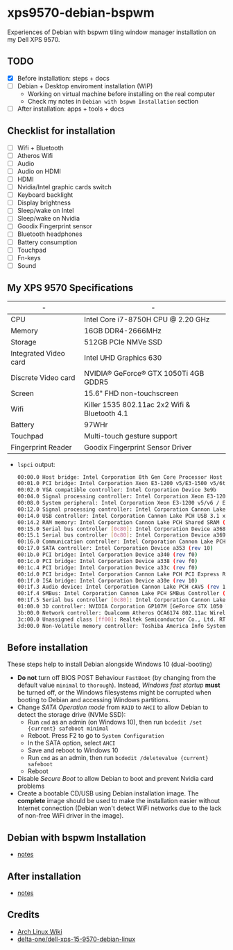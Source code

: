 # xps9570-debian-bspwm

Experiences of Debian with bspwm tiling window manager installation on my Dell
XPS 9570.

## TODO

- [x] Before installation: steps + docs
- [ ] Debian + Desktop enviroment installation (WIP)
  - Working on virtual machine before installing on the real computer
  - Check my notes in `Debian with bspwm Installation` section
- [ ] After installation: apps + tools + docs

## Checklist for installation

- [ ] Wifi + Bluetooth
- [ ] Atheros Wifi
- [ ] Audio
- [ ] Audio on HDMI
- [ ] HDMI
- [ ] Nvidia/Intel graphic cards switch
- [ ] Keyboard backlight
- [ ] Display brightness
- [ ] Sleep/wake on Intel
- [ ] Sleep/wake on Nvidia
- [ ] Goodix Fingerprint sensor
- [ ] Bluetooth headphones
- [ ] Battery consumption
- [ ] Touchpad
- [ ] Fn-keys
- [ ] Sound

## My XPS 9570 Specifications

| -                     | -                                             |
| --------------------- | --------------------------------------------- |
| CPU                   | Intel Core i7-8750H CPU @ 2.20 GHz            |
| Memory                | 16GB DDR4-2666MHz                             |
| Storage               | 512GB PCIe NMVe SSD                           |
| Integrated Video card | Intel UHD Graphics 630                        |
| Discrete Video card   | NVIDIA® GeForce® GTX 1050Ti 4GB GDDR5         |
| Screen                | 15.6" FHD non-touchscreen                     |
| Wifi                  | Killer 1535 802.11ac 2x2 Wifi & Bluetooth 4.1 |
| Battery               | 97WHr                                         |
| Touchpad              | Multi-touch gesture support                   |
| Fingerprint Reader    | Goodix Fingerprint Sensor Driver              |

- `lspci` output:

  ```sh
  00:00.0 Host bridge: Intel Corporation 8th Gen Core Processor Host Bridge/DRAM Registers (rev 07)
  00:01.0 PCI bridge: Intel Corporation Xeon E3-1200 v5/E3-1500 v5/6th Gen Core Processor PCIe Controller (x16) (rev 07)
  00:02.0 VGA compatible controller: Intel Corporation Device 3e9b
  00:04.0 Signal processing controller: Intel Corporation Xeon E3-1200 v5/E3-1500 v5/6th Gen Core Processor Thermal Subsystem (rev 07)
  00:08.0 System peripheral: Intel Corporation Xeon E3-1200 v5/v6 / E3-1500 v5 / 6th/7th Gen Core Processor Gaussian Mixture Model
  00:12.0 Signal processing controller: Intel Corporation Cannon Lake PCH Thermal Controller (rev 10)
  00:14.0 USB controller: Intel Corporation Cannon Lake PCH USB 3.1 xHCI Host Controller (rev 10)
  00:14.2 RAM memory: Intel Corporation Cannon Lake PCH Shared SRAM (rev 10)
  00:15.0 Serial bus controller [0c80]: Intel Corporation Device a368 (rev 10)
  00:15.1 Serial bus controller [0c80]: Intel Corporation Device a369 (rev 10)
  00:16.0 Communication controller: Intel Corporation Cannon Lake PCH HECI Controller (rev 10)
  00:17.0 SATA controller: Intel Corporation Device a353 (rev 10)
  00:1b.0 PCI bridge: Intel Corporation Device a340 (rev f0)
  00:1c.0 PCI bridge: Intel Corporation Device a338 (rev f0)
  00:1c.4 PCI bridge: Intel Corporation Device a33c (rev f0)
  00:1d.0 PCI bridge: Intel Corporation Cannon Lake PCH PCI Express Root Port 9 (rev f0)
  00:1f.0 ISA bridge: Intel Corporation Device a30e (rev 10)
  00:1f.3 Audio device: Intel Corporation Cannon Lake PCH cAVS (rev 10)
  00:1f.4 SMBus: Intel Corporation Cannon Lake PCH SMBus Controller (rev 10)
  00:1f.5 Serial bus controller [0c80]: Intel Corporation Cannon Lake PCH SPI Controller (rev 10)
  01:00.0 3D controller: NVIDIA Corporation GP107M [GeForce GTX 1050 Ti Mobile] (rev a1)
  3b:00.0 Network controller: Qualcomm Atheros QCA6174 802.11ac Wireless Network Adapter (rev 32)
  3c:00.0 Unassigned class [ff00]: Realtek Semiconductor Co., Ltd. RTS525A PCI Express Card Reader (rev 01)
  3d:00.0 Non-Volatile memory controller: Toshiba America Info Systems Device 0116
  ```

## Before installation

These steps help to install Debian alongside Windows 10 (dual-booting)

- **Do not** turn off BIOS POST Behaviour `FastBoot` (by changing from the
  default value `minimal` to `thorough`). Instead, _Windows fast startup_
  **must** be turned off, or the Windows filesystems might be corrupted when
  booting to Debian and accessing Windows partitions.
- Change _SATA Operation mode_ from `RAID` to `AHCI` to allow Debian to detect
  the storage drive (NVMe SSD):
  - Run `cmd` as an admin (on Windows 10), then run
    `bcdedit /set {current} safeboot minimal`
  - Reboot. Press F2 to go to `System Configuration`
  - In the SATA option, select `AHCI`
  - Save and reboot to Windows 10
  - Run `cmd` as an admin, then run `bcdedit /deletevalue {current} safeboot`
  - Reboot
- Disable _Secure Boot_ to allow Debian to boot and prevent Nvidia card problems
- Create a bootable CD/USB using Debian installation image. The **complete**
  image should be used to make the installation easier without Internet
  connection (Debian won't detect WiFi networks due to the lack of non-free WiFi
  driver in the image).

## Debian with bspwm Installation

- [notes](./installation.md)

## After installation

- [notes](./after-installation.md)

## Credits

- [Arch Linux Wiki](https://wiki.archlinux.org/index.php/Dell_XPS_15_9570)
- [delta-one/dell-xps-15-9570-debian-linux](https://github.com/delta-one/dell-xps-15-9570-debian-linux)
